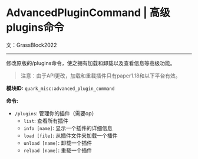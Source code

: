 # AdvancedPluginCommand | 高级plugins命令
文：GrassBlock2022

-----

修改原版的/plugins命令，使之拥有加载和卸载以及查看信息等高级功能。

>注意：由于API更改，加载和重载插件只有paper1.18和以下平台有效。

**模块ID:** ```quark_misc:advanced_plugin_command```

**命令:**
- `/plugins`: 管理你的插件（需要op）
  - `list`: 查看所有插件
  - `info [name]`: 显示一个插件的详细信息
  - `load [file]`: 从插件文件夹加载一个插件
  - `unload [name]`: 卸载一个插件
  - `reload [name]`: 重载一个插件